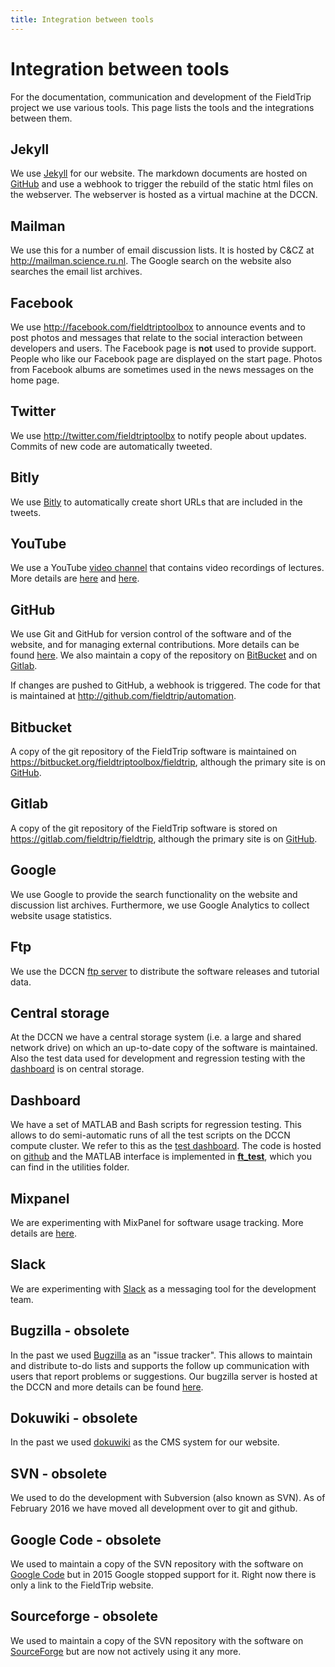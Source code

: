 ```yaml
---
title: Integration between tools
---
```


# Integration between tools

For the documentation, communication and development of the FieldTrip project we use various tools. This page lists the tools and the integrations between them.

## Jekyll

We use [Jekyll](https://jekyllrb.com) for our website. The markdown documents are hosted on [GitHub](https://github.com/fieldtrip/website) and use a webhook to trigger the rebuild of the static html files on the webserver. The webserver is hosted as a virtual machine at the DCCN.

## Mailman

We use this for a number of email discussion lists. It is hosted by C&CZ at <http://mailman.science.ru.nl>. The Google search on the website also searches the email list archives.

## Facebook

We use <http://facebook.com/fieldtriptoolbox> to announce events and to post photos and messages that relate to the social interaction between developers and users. The Facebook page is **not** used to provide support. People who like our Facebook page are displayed on the start page. Photos from Facebook albums are sometimes used in the news messages on the home page.

## Twitter

We use <http://twitter.com/fieldtriptoolbx> to notify people about updates. Commits of new code are automatically tweeted.

## Bitly

We use [Bitly](https://bitly.com) to automatically create short URLs that are included in the tweets.

## YouTube

We use a YouTube [video channel](https://www.youtube.com/fieldtriptoolbox) that contains video recordings of lectures. More details are [here](/video) and [here](/development/guideline/video).

## GitHub

We use Git and GitHub for version control of the software and of the website, and for managing external contributions. More details can be found [here](/development/git). We also maintain a copy of the repository on [BitBucket](#bitbucket) and on [Gitlab](#gitlab).

If changes are pushed to GitHub, a webhook is triggered. The code for that is maintained at <http://github.com/fieldtrip/automation>.

## Bitbucket

A copy of the git repository of the FieldTrip software is maintained on <https://bitbucket.org/fieldtriptoolbox/fieldtrip>, although the primary site is on [GitHub](#GitHub).

## Gitlab

A copy of the git repository of the FieldTrip software is stored on <https://gitlab.com/fieldtrip/fieldtrip>, although the primary site is on [GitHub](#GitHub).

## Google

We use Google to provide the search functionality on the website and discussion list archives. Furthermore, we use Google Analytics to collect website usage statistics.

## Ftp

We use the DCCN [ftp server](ftp://ftp.fieldtriptoolbox.org/pub/fieldtrip/) to distribute the software releases and tutorial data.

## Central storage

At the DCCN we have a central storage system (i.e. a large and shared network drive) on which an up-to-date copy of the software is maintained. Also the test data used for development and regression testing with the [dashboard](#dashboard) is on central storage.

## Dashboard

We have a set of MATLAB and Bash scripts for regression testing. This allows to do semi-automatic runs of all the test scripts on the DCCN compute cluster. We refer to this as the [test dashboard](/development/dashboard). The code is hosted on [github](https://github.com/fieldtrip/dashboard) and the MATLAB interface is implemented in **[ft_test](/reference/ft_test)**, which you can find in the utilities folder.

## Mixpanel

We are experimenting with MixPanel for software usage tracking. More details are [here](/faq/tracking).

## Slack

We are experimenting with [Slack](https://fieldtriptoolbox.slack.com) as a messaging tool for the development team.

## Bugzilla - obsolete

In the past we used [Bugzilla](http://www.bugzilla.org) as an "issue tracker". This allows to maintain and distribute to-do lists and supports the follow up communication with users that report problems or suggestions. Our bugzilla server is hosted at the DCCN and more details can be found [here](/bugzilla).

## Dokuwiki - obsolete

In the past we used [dokuwiki](http://dokuwiki.org/) as the CMS system for our website.

## SVN - obsolete

We used to do the development with Subversion (also known as SVN). As of February 2016 we have moved all development over to git and github.

## Google Code - obsolete

We used to maintain a copy of the SVN repository with the software on [Google Code](http://code.google.com/p/fieldtrip) but in 2015 Google stopped support for it. Right now there is only a link to the FieldTrip website.

## Sourceforge - obsolete

We used to maintain a copy of the SVN repository with the software on [SourceForge](https://sourceforge.net/projects/fieldtrip/) but are now not actively using it any more.
